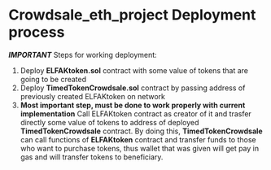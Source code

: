 # Crowdsale_eth_project Deployment process

***IMPORTANT***
Steps for working deployment:
1) Deploy **ELFAKtoken.sol** contract with some value of tokens that are going to be created
2) Deploy **TimedTokenCrowdsale.sol** contract by passing address of 
previously created ELFAKtoken on network
3) **Most important step, must be done to work properly with current implementation** Call ELFAKtoken contract as creator of it and trasfer directly some value of tokens to address of deployed **TimedTokenCrowdsale** contract. By doing this, **TimedTokenCrowdsale** can call functions of **ELFAKtoken** contract and transfer funds to those who want to purchase tokens, thus wallet that was given will get pay in gas and will transfer tokens to beneficiary.